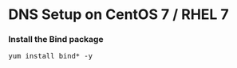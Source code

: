 <h1>DNS Setup on CentOS 7 / RHEL 7</h1>

<h3>Install the Bind package</h3>
<pre>
yum install bind* -y
</pre>
